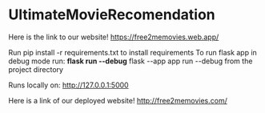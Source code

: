 # UltimateMovieRecomendation

Here is the link to our website!
https://free2memovies.web.app/

Run pip install -r requirements.txt to install requirements 
To run flask app in debug mode run: **flask run --debug**
flask --app app run --debug
from the project directory

Runs locally on: http://127.0.0.1:5000

Here is a link of our deployed website!
http://free2memovies.com/
